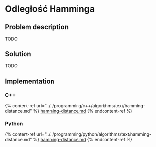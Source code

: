 # Odległość Hamminga

## Problem description

TODO

## Solution

TODO

## Implementation

### C++

{% content-ref url="../../programming/c++/algorithms/text/hamming-distance.md" %}
[hamming-distance.md](../../programming/c++/algorithms/text/hamming-distance.md)
{% endcontent-ref %}

### Python

{% content-ref url="../../programming/python/algorithms/text/hamming-distance.md" %}
[hamming-distance.md](../../programming/python/algorithms/text/hamming-distance.md)
{% endcontent-ref %}

